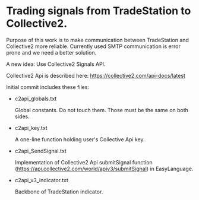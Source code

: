 <h1>Trading signals from TradeStation to Collective2.</h1>

<p>Purpose of this work is to make communication between TradeStation and Collective2 more reliable. 
Currently used SMTP communication is error prone and we need a better solution.</p>

<p>
  A new idea: Use Collective2 Signals API.
</p>
      
<p>Collective2 Api is described here: <a href="https://collective2.com/api-docs/latest" target="_blank" title="Collective2 API">https://collective2.com/api-docs/latest</a></p>      

<p>Initial commit includes these files:</p>

<ul>
  <li><p>
        c2api_globals.txt
      </p>
      <p>
        Global constants. Do not touch them. Those must be the same on both sides.
      </p>
      </li>
  <li><p>
        c2api_key.txt
      </p>
      <p>
        A one-line function holding user's Collective Api key. 
      </p>
      </li>
  <li><p>
        c2api_SendSignal.txt
      </p>
      <p>
        Implementation of Collective2 Api submitSignal function (<a href="https://api.collective2.com/world/apiv3/submitSignal">https://api.collective2.com/world/apiv3/submitSignal</a>)
        in EasyLanguage.
      </p>
      </li>
  <li>
  <p>
    c2api_v3_indicator.txt
  </p>
  <p>
    Backbone of TradeStation indicator. 
  </p>
  </li>
  
</ul>